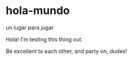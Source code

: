 # hola-mundo
un lugar para jugar

Hola! I'm testing this thing out. 

Be excellent to each other, and party on, dudes!
